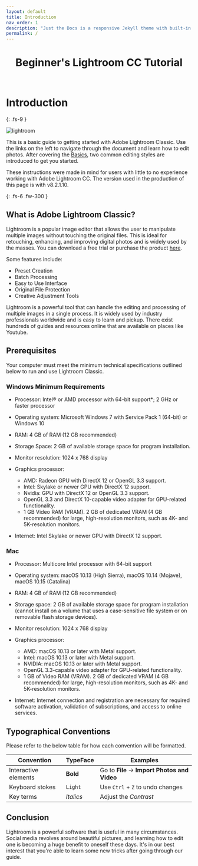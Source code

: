 ```yaml
---
layout: default
title: Introduction
nav_order: 1
description: "Just the Docs is a responsive Jekyll theme with built-in search that is easily customizable and hosted on GitHub Pages."
permalink: /
---
```


<p align="center">
    <h1 align="center">Beginner's Lightroom CC Tutorial</h1>
    <br>
</p>

# Introduction
{: .fs-9 }

![lightroom](https://upload.wikimedia.org/wikipedia/commons/thumb/5/56/Adobe_Photoshop_Lightroom_Classic_CC_icon.svg/220px-Adobe_Photoshop_Lightroom_Classic_CC_icon.svg.png)

This is a basic guide to getting started with Adobe Lightroom Classic. Use the links on the left to navigate through the document and learn how to edit photos. After covering the [Basics](https://jmajam.github.io//hans-and-justin-lightroom/docs/), two common editing styles are introduced to get you started.

These instructions were made in mind for users with little to no experience working with Adobe Lightroom CC. The version used in the production of this page is with v8.2.1.10. 

{: .fs-6 .fw-300 }

## What is Adobe Lightroom Classic?
Lightroom is a popular image editor that allows the user to manipulate multiple images without touching the original files. This is ideal for retouching, enhancing, and improving digital photos and is widely used by the masses. You can download a free trial or purchase the product [here](https://www.adobe.com/products/photoshop-lightroom.html).

Some features include:
* Preset Creation
* Batch Processing
* Easy to Use Interface
* Original File Protection
* Creative Adjustment Tools

Lightroom is a powerful tool that can handle the editing and processing of multiple images in a single process. It is widely used by industry professionals worldwide and is easy to learn and pickup. There exist hundreds of guides and resources online that are available on places like Youtube.

## Prerequisites
Your computer must meet the minimum technical specifications outlined below to run and use Lightroom Classic. 

### Windows Minimum Requirements
* Processor: Intel® or AMD processor with 64-bit support*; 2 GHz or faster  processor

* Operating system: Microsoft Windows 7 with Service Pack 1 (64-bit) or Windows 10

* RAM: 4 GB of RAM (12 GB recommended)

* Storage Space: 2 GB of available storage space for program installation.

* Monitor resolution: 1024 x 768 display

* Graphics processor:
   * AMD: Radeon GPU with DirectX 12 or OpenGL 3.3 support.
   * Intel: Skylake or newer GPU with DirectX 12 support.
   * Nvidia: GPU with DirectX 12 or OpenGL 3.3 support.
   * OpenGL 3.3 and DirectX 10-capable video adapter for GPU-related functionality.
   * 1 GB Video RAM (VRAM). 2 GB of dedicated VRAM (4 GB  recommended) for large, high-resolution monitors, such as  4K- and 5K-resolution monitors.

* Internet: Intel Skylake or newer GPU with DirectX 12 support.

### Mac
* Processor: Multicore Intel processor with 64-bit support

* Operating system: macOS 10.13 (High Sierra), macOS 10.14 (Mojave), macOS 10.15 (Catalina)

* RAM: 4 GB of RAM (12 GB recommended)

* Storage space: 2 GB of available storage space for program installation (cannot install on a volume that uses a case-sensitive file system or on removable flash storage devices).

* Monitor resolution: 1024 x 768 display

* Graphics processor:
    * AMD: macOS 10.13 or later with Metal support.
    * Intel: macOS 10.13 or later with Metal support.
    * NVIDIA: macOS 10.13 or later with Metal support.
    * OpenGL 3.3-capable video adapter for GPU-related functionality.
    * 1 GB of Video RAM (VRAM). 2 GB of dedicated VRAM (4 GB recommended) for large, high-resolution monitors, such as 4K- and 5K-resolution monitors.

* Internet: Internet connection and registration are necessary for required software activation, validation of subscriptions, and access to online services.

## Typographical Conventions
Please refer to the below table for how each convention will be formatted.

| Convention                      | TypeFace    | Examples                                         |
|---------------------------------|--------------------------------------------------|---|
| Interactive elements | **Bold** | Go to **File** -&gt; **Import Photos and Video** |
| Keyboard stokes  | `Light` | Use `Ctrl` + `Z` to undo changes                 |
| Key terms | _Italics_ | Adjust the _Contrast_ |

## Conclusion

Lightroom is a powerful software that is useful in many circumstances. Social media revolves around beautiful pictures, and learning how to edit one is becoming a huge benefit to oneself these days. It's in our best interest that you're able to learn some new tricks after going through our guide.
